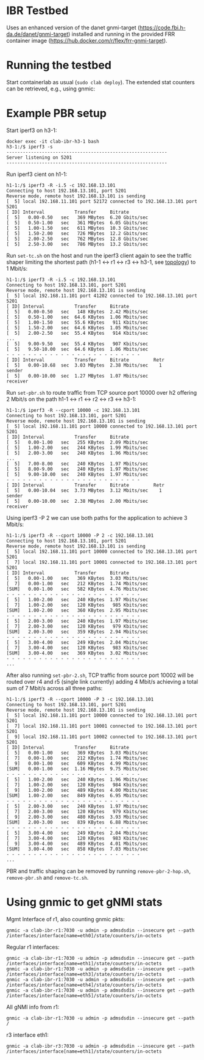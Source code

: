# IBR Testbed
Uses an enhanced version of the danet gnmi-target (https://code.fbi.h-da.de/danet/gnmi-target) installed and running in the provided FRR container image (https://hub.docker.com/r/flex/frr-gnmi-target).

# Running the testbed
Start containerlab as usual (`sudo clab deploy`). The extended stat counters can be retrieved, e.g., using gnmic:

# Example PBR setup

Start iperf3 on h3-1:
```
docker exec -it clab-ibr-h3-1 bash
h3-1:/$ iperf3 -s
-----------------------------------------------------------
Server listening on 5201
-----------------------------------------------------------
```

Run iperf3 cient on h1-1:
```
h1-1:/$ iperf3 -R -i.5 -c 192.168.13.101
Connecting to host 192.168.13.101, port 5201
Reverse mode, remote host 192.168.13.101 is sending
[  5] local 192.168.11.101 port 52172 connected to 192.168.13.101 port 5201
[ ID] Interval           Transfer     Bitrate
[  5]   0.00-0.50   sec   369 MBytes  6.20 Gbits/sec
[  5]   0.50-1.00   sec   361 MBytes  6.05 Gbits/sec
[  5]   1.00-1.50   sec   611 MBytes  10.3 Gbits/sec
[  5]   1.50-2.00   sec   726 MBytes  12.2 Gbits/sec
[  5]   2.00-2.50   sec   762 MBytes  12.8 Gbits/sec
[  5]   2.50-3.00   sec   786 MBytes  13.2 Gbits/sec
```

Run `set-tc.sh` on the host and run the iperf3 client again to see the traffic shaper limiting the shortest path (h1-1 <-> r1 <-> r3 <-> h3-1, see [topology](viewport-containerlab-ibr.svg)) to 1 Mbit/s:
```
h1-1:/$ iperf3 -R -i.5 -c 192.168.13.101
Connecting to host 192.168.13.101, port 5201
Reverse mode, remote host 192.168.13.101 is sending
[  5] local 192.168.11.101 port 41202 connected to 192.168.13.101 port 5201
[ ID] Interval           Transfer     Bitrate
[  5]   0.00-0.50   sec   148 KBytes  2.42 Mbits/sec
[  5]   0.50-1.00   sec  64.6 KBytes  1.06 Mbits/sec
[  5]   1.00-1.50   sec  55.6 KBytes   911 Kbits/sec
[  5]   1.50-2.00   sec  64.6 KBytes  1.05 Mbits/sec
[  5]   2.00-2.50   sec  55.4 KBytes   914 Kbits/sec
...
[  5]   9.00-9.50   sec  55.4 KBytes   907 Kbits/sec
[  5]   9.50-10.00  sec  64.6 KBytes  1.06 Mbits/sec
- - - - - - - - - - - - - - - - - - - - - - - - -
[ ID] Interval           Transfer     Bitrate         Retr
[  5]   0.00-10.68  sec  3.03 MBytes  2.38 Mbits/sec    1             sender
[  5]   0.00-10.00  sec  1.27 MBytes  1.07 Mbits/sec                  receiver
```

Run `set-pbr.sh` to route traffic from TCP source port 10000 over h2 offering 2 Mbit/s on the path h1-1 <-> r1 <-> r2 <-> r3 <-> h3-1:
```
h1-1:/$ iperf3 -R --cport 10000 -c 192.168.13.101
Connecting to host 192.168.13.101, port 5201
Reverse mode, remote host 192.168.13.101 is sending
[  5] local 192.168.11.101 port 10000 connected to 192.168.13.101 port 5201
[ ID] Interval           Transfer     Bitrate
[  5]   0.00-1.00   sec   255 KBytes  2.09 Mbits/sec
[  5]   1.00-2.00   sec   244 KBytes  1.99 Mbits/sec
[  5]   2.00-3.00   sec   240 KBytes  1.96 Mbits/sec
...
[  5]   7.00-8.00   sec   240 KBytes  1.97 Mbits/sec
[  5]   8.00-9.00   sec   240 KBytes  1.97 Mbits/sec
[  5]   9.00-10.00  sec   240 KBytes  1.97 Mbits/sec
- - - - - - - - - - - - - - - - - - - - - - - - -
[ ID] Interval           Transfer     Bitrate         Retr
[  5]   0.00-10.04  sec  3.73 MBytes  3.12 Mbits/sec    1             sender
[  5]   0.00-10.00  sec  2.38 MBytes  2.00 Mbits/sec                  receiver
```

Using iperf3 -P 2 we can use both paths for the application to achieve 3 Mbit/s:
```
h1-1:/$ iperf3 -R --cport 10000 -P 2 -c 192.168.13.101
Connecting to host 192.168.13.101, port 5201
Reverse mode, remote host 192.168.13.101 is sending
[  5] local 192.168.11.101 port 10000 connected to 192.168.13.101 port 5201
[  7] local 192.168.11.101 port 10001 connected to 192.168.13.101 port 5201
[ ID] Interval           Transfer     Bitrate
[  5]   0.00-1.00   sec   369 KBytes  3.03 Mbits/sec
[  7]   0.00-1.00   sec   212 KBytes  1.74 Mbits/sec
[SUM]   0.00-1.00   sec   582 KBytes  4.76 Mbits/sec
- - - - - - - - - - - - - - - - - - - - - - - - -
[  5]   1.00-2.00   sec   240 KBytes  1.97 Mbits/sec
[  7]   1.00-2.00   sec   120 KBytes   985 Kbits/sec
[SUM]   1.00-2.00   sec   360 KBytes  2.95 Mbits/sec
- - - - - - - - - - - - - - - - - - - - - - - - -
[  5]   2.00-3.00   sec   240 KBytes  1.97 Mbits/sec
[  7]   2.00-3.00   sec   120 KBytes   979 Kbits/sec
[SUM]   2.00-3.00   sec   359 KBytes  2.94 Mbits/sec
- - - - - - - - - - - - - - - - - - - - - - - - -
[  5]   3.00-4.00   sec   249 KBytes  2.04 Mbits/sec
[  7]   3.00-4.00   sec   120 KBytes   983 Kbits/sec
[SUM]   3.00-4.00   sec   369 KBytes  3.02 Mbits/sec
- - - - - - - - - - - - - - - - - - - - - - - - -
...
```

After also running `set-pbr-2.sh`, TCP traffic from source port 10002 will be routed over r4 and r5 (single link currently) adding 4 Mbit/s achieving a total sum of 7 Mbit/s across all three paths:
```
h1-1:/$ iperf3 -R --cport 10000 -P 3 -c 192.168.13.101
Connecting to host 192.168.13.101, port 5201
Reverse mode, remote host 192.168.13.101 is sending
[  5] local 192.168.11.101 port 10000 connected to 192.168.13.101 port 5201
[  7] local 192.168.11.101 port 10001 connected to 192.168.13.101 port 5201
[  9] local 192.168.11.101 port 10002 connected to 192.168.13.101 port 5201
[ ID] Interval           Transfer     Bitrate
[  5]   0.00-1.00   sec   369 KBytes  3.03 Mbits/sec
[  7]   0.00-1.00   sec   212 KBytes  1.74 Mbits/sec
[  9]   0.00-1.00   sec   609 KBytes  4.99 Mbits/sec
[SUM]   0.00-1.00   sec  1.16 MBytes  9.75 Mbits/sec
- - - - - - - - - - - - - - - - - - - - - - - - -
[  5]   1.00-2.00   sec   240 KBytes  1.96 Mbits/sec
[  7]   1.00-2.00   sec   120 KBytes   984 Kbits/sec
[  9]   1.00-2.00   sec   489 KBytes  4.00 Mbits/sec
[SUM]   1.00-2.00   sec   849 KBytes  6.95 Mbits/sec
- - - - - - - - - - - - - - - - - - - - - - - - -
[  5]   2.00-3.00   sec   240 KBytes  1.97 Mbits/sec
[  7]   2.00-3.00   sec   120 KBytes   979 Kbits/sec
[  9]   2.00-3.00   sec   480 KBytes  3.93 Mbits/sec
[SUM]   2.00-3.00   sec   839 KBytes  6.88 Mbits/sec
- - - - - - - - - - - - - - - - - - - - - - - - -
[  5]   3.00-4.00   sec   249 KBytes  2.04 Mbits/sec
[  7]   3.00-4.00   sec   120 KBytes   983 Kbits/sec
[  9]   3.00-4.00   sec   489 KBytes  4.01 Mbits/sec
[SUM]   3.00-4.00   sec   858 KBytes  7.03 Mbits/sec
- - - - - - - - - - - - - - - - - - - - - - - - -
...
```

PBR and traffic shaping can be removed by running `remove-pbr-2-hop.sh`, `remove-pbr.sh` and `remove-tc.sh`.

# Using gnmic to get gNMI stats

Mgmt Interface of r1, also counting gnmic pkts:
```
gnmic -a clab-ibr-r1:7030 -u admin -p admsdsdin --insecure get --path /interfaces/interface[name=eth0]/state/counters/in-octets
```

Regular r1 interfaces:
```
gnmic -a clab-ibr-r1:7030 -u admin -p admsdsdin --insecure get --path /interfaces/interface[name=eth1]/state/counters/in-octets
gnmic -a clab-ibr-r1:7030 -u admin -p admsdsdin --insecure get --path /interfaces/interface[name=eth3]/state/counters/in-octets
gnmic -a clab-ibr-r1:7030 -u admin -p admsdsdin --insecure get --path /interfaces/interface[name=eth4]/state/counters/in-octets
gnmic -a clab-ibr-r1:7030 -u admin -p admsdsdin --insecure get --path /interfaces/interface[name=eth5]/state/counters/in-octets
```

All gNMI info from r1:
```
gnmic -a clab-ibr-r1:7030 -u admin -p admsdsdin --insecure get --path /
```

r3 interface eth1:
```
gnmic -a clab-ibr-r3:7030 -u admin -p admsdsdin --insecure get --path /interfaces/interface[name=eth1]/state/counters/in-octets
```

